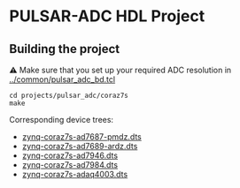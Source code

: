 # PULSAR-ADC HDL Project

## Building the project

:warning: Make sure that you set up your required ADC resolution in [../common/pulsar_adc_bd.tcl](../common/pulsar_adc_bd.tcl)

```
cd projects/pulsar_adc/coraz7s
make
```

Corresponding device trees:

- [zynq-coraz7s-ad7687-pmdz.dts](https://github.com/analogdevicesinc/linux/blob/main/arch/arm/boot/dts/xilinx/zynq-coraz7s-ad7687-pmdz.dts)
- [zynq-coraz7s-ad7689-ardz.dts](https://github.com/analogdevicesinc/linux/blob/main/arch/arm/boot/dts/xilinx/zynq-coraz7s-ad7689-ardz.dts)
- [zynq-coraz7s-ad7946.dts](https://github.com/analogdevicesinc/linux/blob/main/arch/arm/boot/dts/xilinx/zynq-coraz7s-ad7946.dts)
- [zynq-coraz7s-ad7984.dts](https://github.com/analogdevicesinc/linux/blob/main/arch/arm/boot/dts/xilinx/zynq-coraz7s-ad7984.dts)
- [zynq-coraz7s-adaq4003.dts](https://github.com/analogdevicesinc/linux/blob/main/arch/arm/boot/dts/xilinx/zynq-coraz7s-adaq4003.dts)
